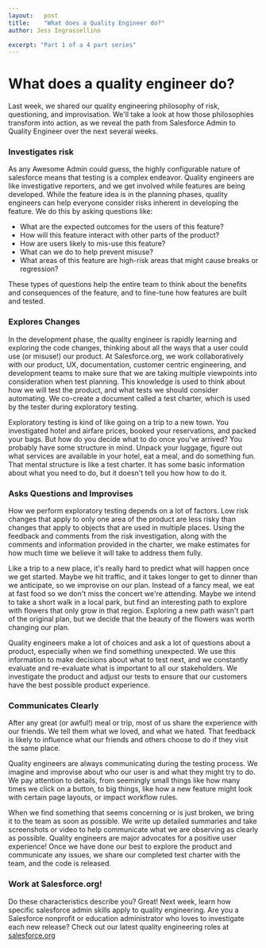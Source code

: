 ```yaml
---
layout:   post
title:    "What does a Quality Engineer do?"
author: Jess Ingrassellino

excerpt: "Part 1 of a 4 part series"
---
```



# What does a quality engineer do? 
 

Last week, we shared our quality engineering philosophy of risk, questioning, and improvisation. We'll take a look at how those philosophies transform into action, as we reveal the path from Salesforce Admin to Quality Engineer over the next several weeks. 


### Investigates risk 

 As any Awesome Admin could guess, the highly configurable nature of salesforce means that testing is a complex endeavor. Quality engineers are like investigative reporters, and we get involved while features are being developed. While the feature idea is in the planning phases, quality engineers can help everyone consider risks inherent in developing the feature. We do this by asking questions like:

* What are the expected outcomes for the users of this feature?
* How will this feature interact with other parts of the product?
* How are users likely to mis-use this feature?
* What can we do to help prevent misuse?
* What areas of this feature are high-risk areas that might cause breaks or regression?

These types of questions help the entire team to think about the benefits and consequences of the feature, and to fine-tune how features are built and tested.

### Explores Changes

In the development phase, the quality engineer is rapidly learning and exploring the code changes, thinking about all the ways that a user could use (or misuse!) our product. At Salesforce.org, we work collaboratively with our product, UX, documentation, customer centric engineering, and development teams to make sure that we are taking multiple viewpoints into consideration when test planning. This knowledge is used to think about how we will test the product, and what tests we should consider automating. We co-create a document called a test charter, which is used by the tester during exploratory testing. 

Exploratory testing is kind of like going on a trip to a new town. You investigated hotel and airfare prices, booked your reservations, and packed your bags. But how do you decide what to do once you've arrived? You probably have some structure in mind. Unpack your luggage, figure out what services are available in your hotel, eat a meal, and do something fun. That mental structure is like a test charter. It has some basic information about what you need to do, but it doesn't tell you how how to do it.

### Asks Questions and Improvises


How we perform exploratory testing depends on a lot of factors. Low risk changes that apply to only one area of the product are less risky than changes that apply to objects that are used in multiple places. Using the feedback and comments from the risk investigation, along with the comments and information provided in the charter, we make estimates for how much time we believe it will take to address them fully.

Like a trip to a new place, it's really hard to predict what will happen once we get started. Maybe we hit traffic, and it takes longer to get to dinner than we anticipate, so we improvise on our plan. Instead of a fancy meal, we eat at fast food so we don't miss the concert we're attending. Maybe we intend to take a short walk in a local park, but find an interesting path to explore with flowers that only grow in that region. Exploring a new path wasn't part of the original plan, but we decide that the beauty of the flowers was worth changing our plan.

Quality engineers make a lot of choices and ask a lot of questions about a product, especially when we find something unexpected. We use this information to make decisions about what to test next, and we constantly evaluate and re-evaluate what is important to all our stakeholders. We investigate the product and adjust our tests to ensure that our customers have the best possible product experience. 


### Communicates Clearly


After any great (or awful!) meal or trip, most of us share the experience with our friends. We tell them what we loved, and what we hated. That feedback is likely to influence what our friends and others choose to do if they visit the same place.

Quality engineers are always communicating during the testing process. We imagine and improvise about who our user is and what they might try to do. We pay attention to details, from seemingly small things like how many times we click on a button, to big things, like how a new feature might look with certain page layouts, or impact workflow rules. 

When we find something that seems concerning or is just broken, we bring it to the team as soon as possible. We write up detailed summaries and take screenshots or video to help communicate what we are observing as clearly as possible. Quality engineers are major advocates for a positive user experience! Once we have done our best to explore the product and communicate any issues, we share our completed test charter with the team, and the code is released.

### Work at Salesforce.org!

Do these characteristics describe you? Great! Next week, learn how specific salesforce admin skills apply to quality engineering.
Are you a Salesforce nonprofit or education administrator who loves to investigate each new release? Check out our latest quality engineering roles at [salesforce.org](https://salesforce.wd1.myworkdayjobs.com/External_Career_Site)



